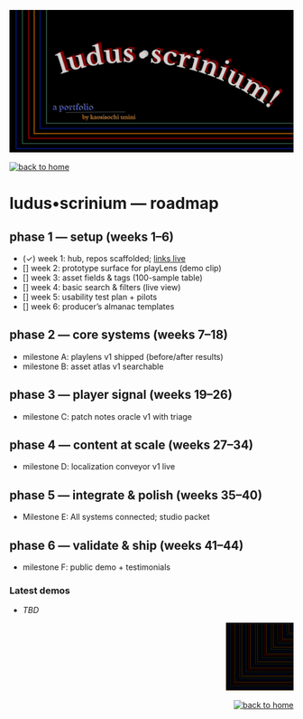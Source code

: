 <p align="center">
  <img src="./hero.png" alt="LUDUS SCRINIUM — roadmap" width="820">
</p>

<p align="left">
  <a href="../README.md">
    <img src="https://img.shields.io/badge/←%20back%20to%20home-111?style=for-the-badge" alt="back to home">
  </a>
</p>

# ludus•scrinium — roadmap

## phase 1 — setup (weeks 1–6)
- (✓) week 1: hub, repos scaffolded; [links live](https://github.com/ludus-scrinium/ludus-scrinium-hub)
- [] week 2: prototype surface for playLens (demo clip)
- [] week 3: asset fields & tags (100-sample table)
- [] week 4: basic search & filters (live view)
- [] week 5: usability test plan + pilots
- [] week 6: producer’s almanac templates

## phase 2 — core systems (weeks 7–18)
- milestone A: playlens v1 shipped (before/after results)
- milestone B: asset atlas v1 searchable

## phase 3 — player signal (weeks 19–26)
- milestone C: patch notes oracle v1 with triage

## phase 4 — content at scale (weeks 27–34)
- milestone D: localization conveyor v1 live

## phase 5 — integrate & polish (weeks 35–40)
- Milestone E: All systems connected; studio packet

## phase 6 — validate & ship (weeks 41–44)
- milestone F: public demo + testimonials

### Latest demos
- *TBD*

<p align="right">
  <img src="./heropfp.png" alt="heropfp" width="120">
</p>

<p align="right">
  <a href="../README.md">
    <img src="https://img.shields.io/badge/←%20back%20to%20home-111?style=for-the-badge" alt="back to home">
  </a>
</p>
